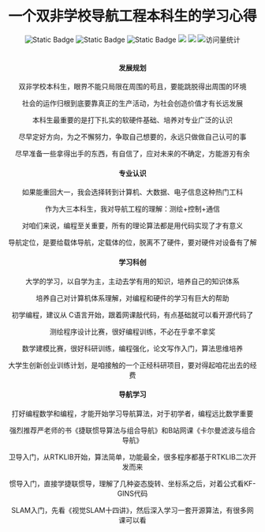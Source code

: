 <div align="center">
    <a name="Top"></a>
	<h1>一个双非学校导航工程本科生的学习心得</h1>
</div>
<div align="center">
    <img alt="Static Badge" src="https://img.shields.io/badge/QQ-1482275402-red">
    <img alt="Static Badge" src="https://img.shields.io/badge/%E5%BE%AE%E4%BF%A1-lizhengxiao99-green">
    <img alt="Static Badge" src="https://img.shields.io/badge/Email-dauger%40126.com-brown">
    <a href="https://blog.csdn.net/daoge2666/"><img src="https://img.shields.io/badge/CSDN-论坛-c32136" /></a>
    <a href="https://www.zhihu.com/people/dao-ge-92-60/"><img src="https://img.shields.io/badge/Zhihu-知乎-blue" /></a>
    <img src="https://komarev.com/ghpvc/?username=LiZhengXiao99&label=Views&color=0e75b6&style=flat" alt="访问量统计" />
</div>

<br/>

<div align="center">
    <h4>发展规划</h4>
    <p>双非学校本科生，眼界不能只局限在周围的苟且，要能跳脱得出周围的环境</p>
    <p>社会的运作归根到底要靠真正的生产活动，为社会创造价值才有长远发展</p>
    <p>本科生最重要的是打下扎实的软硬件基础、培养对专业广泛的认识</p>
    <p>尽早定好方向，为之不懈努力，争取自己想要的，永远只做做自己认可的事</p>
    <p>尽早准备一些拿得出手的东西，有自信了，应对未来的不确定，方能游刃有余</p>
    <h4>专业认识</h4>
    <p>如果能重回大一，我会选择转到计算机、大数据、电子信息这种热门工科</p>
    <p>作为大三本科生，我对导航工程的理解：测绘+控制+通信</p>
    <p>对咱们来说，编程至关重要，所有的理论算法都是用代码实现了才有意义</p>
    <p>导航定位，是要给载体导航，定载体的位，脱离不了硬件，要对硬件对设备有了解</p>
    <h4>学习科创</h4>
    <p>大学的学习，以自学为主，主动去学有用的知识，培养自己的知识体系</p>
    <p>培养自己对计算机体系理解，对编程和硬件的学习有巨大的帮助</p>
    <p>初学编程，建议从 C语言开始，跟着网课敲代码，有点基础就可以看开源代码了</p>
    <p>测绘程序设计比赛，很好编程训练，不必在乎拿不拿奖</p>
    <p>数学建模比赛，很好科研训练，编程强化，论文写作入门，算法思维培养</p>
    <p>大学生创新创业训练计划，是咱接触的一个正经科研项目，要对得起咱花出去的经费</p>
    <h4>导航学习</h4>
    <p>打好编程数学和编程，才能开始学习导航算法，对于初学者，编程远比数学重要</p>
    <p>强烈推荐严老师的书《捷联惯导算法与组合导航》和B站网课《卡尔曼滤波与组合导航》</p>
    <p>卫导入门，从RTKLIB开始，算法简单，功能最全，很多程序都基于RTKLIB二次开发而来</p>
    <p>惯导入门，直接学捷联惯导，理解了几种姿态旋转、坐标系之后，对着公式看KF-GINS代码</p>
    <p>SLAM入门，先看《视觉SLAM十四讲》，然后深入学习一套开源算法，有很多网课可以看</p>
</div>

​    
